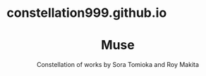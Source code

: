 # constellation999.github.io
<!DOCTYPE html>
<html>
  <head>
    <title>Muse</title>
    <header>
      <h1>Muse</h1>
      <p>Constellation of works by Sora Tomioka and Roy Makita</p>
    </header>  
  </head>
  <body>
  </body>
</html>

